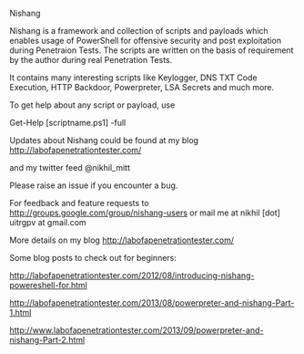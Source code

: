 Nishang

Nishang is a framework and collection of scripts and payloads which enables usage of PowerShell for offensive security and post exploitation during Penetraion Tests. The scripts are written on the basis of requirement by the author during real Penetration Tests.

It contains many interesting scripts like Keylogger, DNS TXT Code Execution, HTTP Backdoor, Powerpreter, LSA Secrets and much more.

To get help about any script or payload, use

Get-Help [scriptname.ps1] -full

Updates about Nishang could be found at my blog http://labofapenetrationtester.com/

and my twitter feed @nikhil_mitt

Please raise an issue if you encounter a bug.

For feedback and feature requests to http://groups.google.com/group/nishang-users or mail me at nikhil [dot] uitrgpv at gmail.com

More details on my blog http://labofapenetrationtester.com/

Some blog posts to check out for beginners:

http://labofapenetrationtester.com/2012/08/introducing-nishang-powereshell-for.html

http://labofapenetrationtester.com/2013/08/powerpreter-and-nishang-Part-1.html

http://www.labofapenetrationtester.com/2013/09/powerpreter-and-nishang-Part-2.html 
